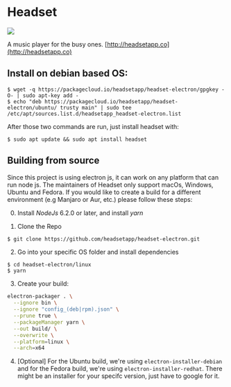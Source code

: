 # Headset
![](https://travis-ci.org/headsetapp/headset-electron.svg?branch=master)

A music player for the busy ones. [http://headsetapp.co](http://headsetapp.co)

## Install on debian based OS:
```
$ wget -q https://packagecloud.io/headsetapp/headset-electron/gpgkey -O- | sudo apt-key add -
$ echo "deb https://packagecloud.io/headsetapp/headset-electron/ubuntu/ trusty main" | sudo tee /etc/apt/sources.list.d/headsetapp_headset-electron.list
```

After those two commands are run, just install headset with:

```
$ sudo apt update && sudo apt install headset
```

## Building from source

Since this project is using electron js, it can work on any platform that can run node js. The maintainers of Headset only support macOs, Windows, Ubuntu and Fedora. If you would like to create a build for a different environment (e.g Manjaro or Aur, etc.) please follow these steps:

0. Install _NodeJs_ 6.2.0 or later, and install _yarn_

1. Clone the Repo
```bash
$ git clone https://github.com/headsetapp/headset-electron.git
```
2. Go into your specific OS folder and install dependencies
```
$ cd headset-electron/linux
$ yarn
```
3. Create your build:
```bash
electron-packager . \
  --ignore bin \
  --ignore "config_(deb|rpm).json" \
  --prune true \
  --packageManager yarn \
  --out build/ \
  --overwrite \
  --platform=linux \
  --arch=x64
```
4. [Optional] For the Ubuntu build, we're using `electron-installer-debian` and for the Fedora build, we're using `electron-installer-redhat`. There might be an installer for your specifc version, just have to google for it.
